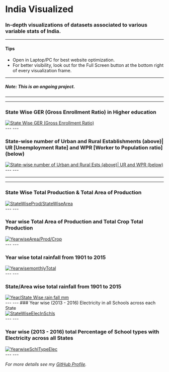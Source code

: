 

# **India Visualized**



### In-depth visualizations of datasets associated to various variable stats of India.
---
#### Tips
- Open in Laptop/PC for best website optimization.
- For better visibility, look out for the Full Screen button at the bottom right of every visualization frame.

---
##### Note: This is an ongoing project.

---
---

### **State Wise GER (Gross Enrollment Ratio) in Higher education**
<html>
    <head>
        <title>State Wise GER (Gross Enrollment Ratio)</title>
    </head>
    <body>
<div class='tableauPlaceholder' id='viz1534703969355' style='position: relative'><noscript><a href='#'><img alt='State Wise GER (Gross Enrollment Ratio) ' src='https:&#47;&#47;public.tableau.com&#47;static&#47;images&#47;St&#47;StateWiseGER&#47;Sheet1&#47;1_rss.png' style='border: none' /></a></noscript><object class='tableauViz'  style='display:none;'><param name='host_url' value='https%3A%2F%2Fpublic.tableau.com%2F' /> <param name='embed_code_version' value='3' /> <param name='site_root' value='' /><param name='name' value='StateWiseGER&#47;Sheet1' /><param name='tabs' value='no' /><param name='toolbar' value='yes' /><param name='static_image' value='https:&#47;&#47;public.tableau.com&#47;static&#47;images&#47;St&#47;StateWiseGER&#47;Sheet1&#47;1.png' /> <param name='animate_transition' value='yes' /><param name='display_static_image' value='yes' /><param name='display_spinner' value='yes' /><param name='display_overlay' value='yes' /><param name='display_count' value='yes' /></object></div>                <script type='text/javascript'>                    var divElement = document.getElementById('viz1534703969355');                    var vizElement = divElement.getElementsByTagName('object')[0];                    vizElement.style.width='100%';
        vizElement.style.height=(divElement.offsetWidth*0.75)+'px';                    
        var scriptElement = document.createElement('script');                    scriptElement.src = 'https://public.tableau.com/javascripts/api/viz_v1.js';                    vizElement.parentNode.insertBefore(scriptElement, vizElement);                </script>
    

</body></html>
---
---


### **State-wise number of Urban and Rural Establishments (above)| UR [Unemployment Rate] and WPR [Worker to Population ratio] (below)**

<html><body>
<div class='tableauPlaceholder' id='viz1534709446964' style='position: relative'><noscript><a href='#'><img alt='State-wise number of Urban and Rural Ests (above)| UR and WPR (below) ' src='https:&#47;&#47;public.tableau.com&#47;static&#47;images&#47;UR&#47;URandWPR&#47;Dashboard1&#47;1_rss.png' style='border: none' /></a></noscript><object class='tableauViz'  style='display:none;'><param name='host_url' value='https%3A%2F%2Fpublic.tableau.com%2F' /> <param name='embed_code_version' value='3' /> <param name='site_root' value='' /><param name='name' value='URandWPR&#47;Dashboard1' /><param name='tabs' value='no' /><param name='toolbar' value='yes' /><param name='static_image' value='https:&#47;&#47;public.tableau.com&#47;static&#47;images&#47;UR&#47;URandWPR&#47;Dashboard1&#47;1.png' /> <param name='animate_transition' value='yes' /><param name='display_static_image' value='yes' /><param name='display_spinner' value='yes' /><param name='display_overlay' value='yes' /><param name='display_count' value='yes' /></object></div>                <script type='text/javascript'>                    var divElement = document.getElementById('viz1534709446964');                    var vizElement = divElement.getElementsByTagName('object')[0];                    vizElement.style.minWidth='420px';vizElement.style.maxWidth='1150px';vizElement.style.width='100%';vizElement.style.minHeight='487px';vizElement.style.maxHeight='1087px';vizElement.style.height=(divElement.offsetWidth*0.75)+'px';                    var scriptElement = document.createElement('script');                    scriptElement.src = 'https://public.tableau.com/javascripts/api/viz_v1.js';                    vizElement.parentNode.insertBefore(scriptElement, vizElement);                </script>

</body></html>
---
---

---
---
### **State Wise Total Production & Total Area of Production**
<html><body>
    <div class='tableauPlaceholder' id='viz1534732763713' style='position: relative'><noscript><a href='#'><img alt='StateWiseProd&#47;StateWiseArea ' src='https:&#47;&#47;public.tableau.com&#47;static&#47;images&#47;St&#47;StateWiseProdStateWiseArea&#47;StateWiseProdStateWiseArea&#47;1_rss.png' style='border: none' /></a></noscript><object class='tableauViz'  style='display:none;'><param name='host_url' value='https%3A%2F%2Fpublic.tableau.com%2F' /> <param name='embed_code_version' value='3' /> <param name='site_root' value='' /><param name='name' value='StateWiseProdStateWiseArea&#47;StateWiseProdStateWiseArea' /><param name='tabs' value='no' /><param name='toolbar' value='yes' /><param name='static_image' value='https:&#47;&#47;public.tableau.com&#47;static&#47;images&#47;St&#47;StateWiseProdStateWiseArea&#47;StateWiseProdStateWiseArea&#47;1.png' /> <param name='animate_transition' value='yes' /><param name='display_static_image' value='yes' /><param name='display_spinner' value='yes' /><param name='display_overlay' value='yes' /><param name='display_count' value='yes' /><param name='filter' value='publish=yes' /></object></div>                <script type='text/javascript'>                    var divElement = document.getElementById('viz1534732763713');                    var vizElement = divElement.getElementsByTagName('object')[0];                    vizElement.style.minWidth='420px';vizElement.style.maxWidth='1050px';vizElement.style.width='100%';vizElement.style.minHeight='587px';vizElement.style.maxHeight='1087px';vizElement.style.height=(divElement.offsetWidth*0.75)+'px';                    var scriptElement = document.createElement('script');                    scriptElement.src = 'https://public.tableau.com/javascripts/api/viz_v1.js';                    vizElement.parentNode.insertBefore(scriptElement, vizElement);                </script>
</body></html>
---
---

### **Year wise Total Area of Production and Total Crop Total Production**

<html><body>
<div class='tableauPlaceholder' id='viz1534733206918' style='position: relative'><noscript><a href='#'><img alt='YearwiseArea&#47;Prod&#47;Crop ' src='https:&#47;&#47;public.tableau.com&#47;static&#47;images&#47;Ye&#47;YearWiseAreaProdYearWiseCropTotalProd&#47;YearwiseAreaProdCrop&#47;1_rss.png' style='border: none' /></a></noscript><object class='tableauViz'  style='display:none;'><param name='host_url' value='https%3A%2F%2Fpublic.tableau.com%2F' /> <param name='embed_code_version' value='3' /> <param name='site_root' value='' /><param name='name' value='YearWiseAreaProdYearWiseCropTotalProd&#47;YearwiseAreaProdCrop' /><param name='tabs' value='no' /><param name='toolbar' value='yes' /><param name='static_image' value='https:&#47;&#47;public.tableau.com&#47;static&#47;images&#47;Ye&#47;YearWiseAreaProdYearWiseCropTotalProd&#47;YearwiseAreaProdCrop&#47;1.png' /> <param name='animate_transition' value='yes' /><param name='display_static_image' value='yes' /><param name='display_spinner' value='yes' /><param name='display_overlay' value='yes' /><param name='display_count' value='yes' /></object></div>                <script type='text/javascript'>                    var divElement = document.getElementById('viz1534733206918');                    var vizElement = divElement.getElementsByTagName('object')[0];                    vizElement.style.minWidth='420px';vizElement.style.maxWidth='1050px';vizElement.style.width='100%';vizElement.style.minHeight='587px';vizElement.style.maxHeight='987px';vizElement.style.height=(divElement.offsetWidth*0.75)+'px';                    var scriptElement = document.createElement('script');                    scriptElement.src = 'https://public.tableau.com/javascripts/api/viz_v1.js';                    vizElement.parentNode.insertBefore(scriptElement, vizElement);                </script>
</body></html>
---
---


### Year wise total rainfall from 1901 to 2015

<html><body>
    <div class='tableauPlaceholder' id='viz1535059900559' style='position: relative'><noscript><a href='#'><img alt='YearwisemonthlyTotal ' src='https:&#47;&#47;public.tableau.com&#47;static&#47;images&#47;Ra&#47;Rainfallanalysis1&#47;YearwisemonthlyTotal&#47;1_rss.png' style='border: none' /></a></noscript><object class='tableauViz'  style='display:none;'><param name='host_url' value='https%3A%2F%2Fpublic.tableau.com%2F' /> <param name='embed_code_version' value='3' /> <param name='site_root' value='' /><param name='name' value='Rainfallanalysis1&#47;YearwisemonthlyTotal' /><param name='tabs' value='no' /><param name='toolbar' value='yes' /><param name='static_image' value='https:&#47;&#47;public.tableau.com&#47;static&#47;images&#47;Ra&#47;Rainfallanalysis1&#47;YearwisemonthlyTotal&#47;1.png' /> <param name='animate_transition' value='yes' /><param name='display_static_image' value='yes' /><param name='display_spinner' value='yes' /><param name='display_overlay' value='yes' /><param name='display_count' value='yes' /><param name='filter' value='publish=yes' /></object></div>                <script type='text/javascript'>                    var divElement = document.getElementById('viz1535059900559');                    var vizElement = divElement.getElementsByTagName('object')[0];                    vizElement.style.width='100%';vizElement.style.height=(divElement.offsetWidth*0.75)+'px';                    var scriptElement = document.createElement('script');                    scriptElement.src = 'https://public.tableau.com/javascripts/api/viz_v1.js';                    vizElement.parentNode.insertBefore(scriptElement, vizElement);                </script>

</body></html>
---
---

### State/Area wise total rainfall from 1901 to 2015

<html><body>
    <div class='tableauPlaceholder' id='viz1535060014079' style='position: relative'><noscript><a href='#'><img alt='Year&#47;State Wise rain fall mm ' src='https:&#47;&#47;public.tableau.com&#47;static&#47;images&#47;Ra&#47;Rainfallanalysis&#47;YearStateWiserainfallmm&#47;1_rss.png' style='border: none' /></a></noscript><object class='tableauViz'  style='display:none;'><param name='host_url' value='https%3A%2F%2Fpublic.tableau.com%2F' /> <param name='embed_code_version' value='3' /> <param name='site_root' value='' /><param name='name' value='Rainfallanalysis&#47;YearStateWiserainfallmm' /><param name='tabs' value='no' /><param name='toolbar' value='yes' /><param name='static_image' value='https:&#47;&#47;public.tableau.com&#47;static&#47;images&#47;Ra&#47;Rainfallanalysis&#47;YearStateWiserainfallmm&#47;1.png' /> <param name='animate_transition' value='yes' /><param name='display_static_image' value='yes' /><param name='display_spinner' value='yes' /><param name='display_overlay' value='yes' /><param name='display_count' value='yes' /><param name='filter' value='publish=yes' /></object></div>                <script type='text/javascript'>                    var divElement = document.getElementById('viz1535060014079');                    var vizElement = divElement.getElementsByTagName('object')[0];                    vizElement.style.width='100%';vizElement.style.height=(divElement.offsetWidth*0.75)+'px';                    var scriptElement = document.createElement('script');                    scriptElement.src = 'https://public.tableau.com/javascripts/api/viz_v1.js';                    vizElement.parentNode.insertBefore(scriptElement, vizElement);                </script>
</body></html>
---
---
### Year wise (2013 - 2016) Electricity in all Schools across each State

<html><body>
    <div class='tableauPlaceholder' id='viz1535062578880' style='position: relative'><noscript><a href='#'><img alt='StateWiseElecInSchls ' src='https:&#47;&#47;public.tableau.com&#47;static&#47;images&#47;St&#47;StateWiseElecInSchls&#47;StateWiseElecInSchls&#47;1_rss.png' style='border: none' /></a></noscript><object class='tableauViz'  style='display:none;'><param name='host_url' value='https%3A%2F%2Fpublic.tableau.com%2F' /> <param name='embed_code_version' value='3' /> <param name='path' value='views&#47;StateWiseElecInSchls&#47;StateWiseElecInSchls?:embed=y&amp;:display_count=y&amp;publish=yes' /> <param name='toolbar' value='yes' /><param name='static_image' value='https:&#47;&#47;public.tableau.com&#47;static&#47;images&#47;St&#47;StateWiseElecInSchls&#47;StateWiseElecInSchls&#47;1.png' /> <param name='animate_transition' value='yes' /><param name='display_static_image' value='yes' /><param name='display_spinner' value='yes' /><param name='display_overlay' value='yes' /><param name='display_count' value='yes' /><param name='filter' value='publish=yes' /></object></div>                <script type='text/javascript'>                    var divElement = document.getElementById('viz1535062578880');                    var vizElement = divElement.getElementsByTagName('object')[0];                    vizElement.style.width='100%';vizElement.style.height=(divElement.offsetWidth*0.75)+'px';                    var scriptElement = document.createElement('script');                    scriptElement.src = 'https://public.tableau.com/javascripts/api/viz_v1.js';                    vizElement.parentNode.insertBefore(scriptElement, vizElement);                </script>
   
</body></html>
---
---


### Year wise (2013 - 2016) total Percentage of School types with Electricity across all States

<html><body>
   <div class='tableauPlaceholder' id='viz1535062316011' style='position: relative'><noscript><a href='#'><img alt='YearwiseSchlTypeElec ' src='https:&#47;&#47;public.tableau.com&#47;static&#47;images&#47;Ye&#47;YearWiseSchlTypeElec&#47;YearwiseSchlTypeElec&#47;1_rss.png' style='border: none' /></a></noscript><object class='tableauViz'  style='display:none;'><param name='host_url' value='https%3A%2F%2Fpublic.tableau.com%2F' /> <param name='embed_code_version' value='3' /> <param name='site_root' value='' /><param name='name' value='YearWiseSchlTypeElec&#47;YearwiseSchlTypeElec' /><param name='tabs' value='no' /><param name='toolbar' value='yes' /><param name='static_image' value='https:&#47;&#47;public.tableau.com&#47;static&#47;images&#47;Ye&#47;YearWiseSchlTypeElec&#47;YearwiseSchlTypeElec&#47;1.png' /> <param name='animate_transition' value='yes' /><param name='display_static_image' value='yes' /><param name='display_spinner' value='yes' /><param name='display_overlay' value='yes' /><param name='display_count' value='yes' /><param name='filter' value='publish=yes' /></object></div>                <script type='text/javascript'>                    var divElement = document.getElementById('viz1535062316011');                    var vizElement = divElement.getElementsByTagName('object')[0];                    vizElement.style.width='100%';vizElement.style.height=(divElement.offsetWidth*0.75)+'px';                    var scriptElement = document.createElement('script');                    scriptElement.src = 'https://public.tableau.com/javascripts/api/viz_v1.js';                    vizElement.parentNode.insertBefore(scriptElement, vizElement);                </script>
</body></html>
---
---






_For more details see my [GitHub Profile](https://www/github.com/ehsanarif)._


